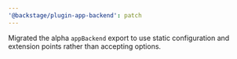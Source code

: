 ```yaml
---
'@backstage/plugin-app-backend': patch
---
```


Migrated the alpha `appBackend` export to use static configuration and extension points rather than accepting options.
